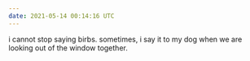 ```yaml
---
date: 2021-05-14 00:14:16 UTC
---
```

i cannot stop saying birbs. sometimes, i say it to my dog when we are looking out of the window together.
